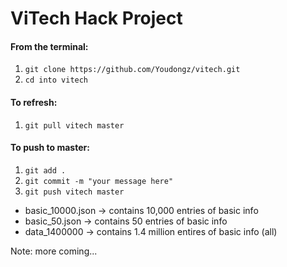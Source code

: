 # ViTech Hack Project

#### From the terminal:
1. `git clone https://github.com/Youdongz/vitech.git`
2. `cd into vitech`

#### To refresh:
1. `git pull vitech master`

#### To push to master:
1. `git add .`
2. `git commit -m "your message here"`
3. `git push vitech master`

* basic_10000.json -> contains 10,000 entries of basic info
* basic_50.json -> contains 50 entries of basic info
* data_1400000 -> contains 1.4 million entires of basic info (all)

Note: more coming...

